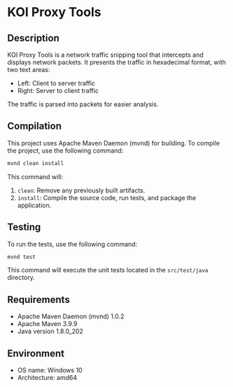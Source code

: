 # KOI Proxy Tools

## Description

KOI Proxy Tools is a network traffic snipping tool that intercepts and displays network packets. It presents the traffic in hexadecimal format, with two text areas:

*   Left: Client to server traffic
*   Right: Server to client traffic

The traffic is parsed into packets for easier analysis.

## Compilation

This project uses Apache Maven Daemon (mvnd) for building. To compile the project, use the following command:

```bash
mvnd clean install
```

This command will:

1.  `clean`: Remove any previously built artifacts.
2.  `install`: Compile the source code, run tests, and package the application.

## Testing

To run the tests, use the following command:

```bash
mvnd test
```

This command will execute the unit tests located in the `src/test/java` directory.

## Requirements

*   Apache Maven Daemon (mvnd) 1.0.2
*   Apache Maven 3.9.9
*   Java version 1.8.0\_202

## Environment

*   OS name: Windows 10
*   Architecture: amd64
